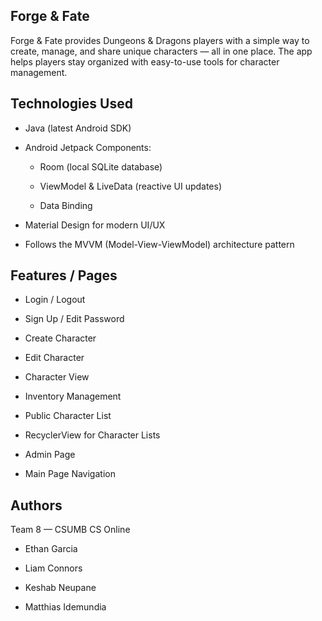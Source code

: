 ## Forge & Fate

Forge & Fate provides Dungeons & Dragons players with a simple way to create, manage, and share unique characters — all in one place. The app helps players stay organized with easy-to-use tools for character management.

## Technologies Used
- Java (latest Android SDK)

- Android Jetpack Components:

  - Room (local SQLite database)

  - ViewModel & LiveData (reactive UI updates)

  - Data Binding

- Material Design for modern UI/UX

- Follows the MVVM (Model-View-ViewModel) architecture pattern

## Features / Pages
- Login / Logout

- Sign Up / Edit Password

- Create Character

- Edit Character

- Character View

- Inventory Management

- Public Character List

- RecyclerView for Character Lists

- Admin Page

- Main Page Navigation

## Authors
Team 8 — CSUMB CS Online

- Ethan Garcia

- Liam Connors

- Keshab Neupane

- Matthias Idemundia
